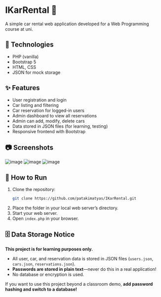 # IKarRental 🚗

A simple car rental web application developed for a Web Programming course at uni.

## 📝 Technologies

- PHP (vanilla)
- Bootstrap 5
- HTML, CSS
- JSON for mock storage
## ✨ Features

- User registration and login
- Car listing and filtering
- Car reservation for logged-in users
- Admin dashboard to view all reservations
- Admin can add, modify, delete cars
- Data stored in JSON files (for learning, testing)
- Responsive frontend with Bootstrap

## 📷 Screenshots
![image](https://github.com/user-attachments/assets/f60ae2f2-3e00-43a3-ac37-655a7319af8d)
![image](https://github.com/user-attachments/assets/770180d9-7dc9-4fe1-a952-22b303c8b8d5)
![image](https://github.com/user-attachments/assets/aa538db1-4f58-4cd5-9e1c-f070d80d03e5)

## 🚀 How to Run

1. Clone the repository:
    ```bash
    git clone https://github.com/patakimatyas/IKarRental.git
    ```
2. Place the folder in your local web server’s directory.
3. Start your web server.
4. Open `index.php` in your browser.

## 🗄️ Data Storage Notice

**This project is for learning purposes only.**  
- All user, car, and reservation data is stored in JSON files (`users.json`, `cars.json`, `reservations.json`).
- **Passwords are stored in plain text**—never do this in a real application!
- No database or encryption is used.

If you want to use this project beyond a classroom demo, **add password hashing and switch to a database!**


